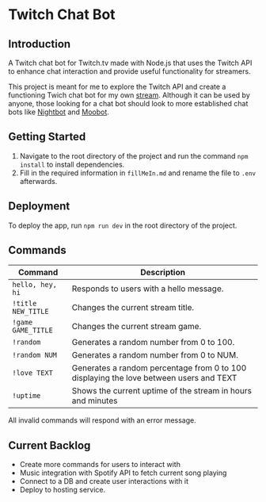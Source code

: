 # Twitch Chat Bot

## Introduction
A Twitch chat bot for Twitch.tv made with Node.js that uses the Twitch API to enhance chat interaction and provide useful functionality for streamers.

This project is meant for me to explore the Twitch API and create a functioning Twich chat bot for my own [stream](https://twitch.tv/danboorubox). Although it can be used by anyone, those looking for a chat bot should look to more established chat bots like [Nightbot](https://nightbot.tv/) and [Moobot](https://moo.bot/).

## Getting Started
1. Navigate to the root directory of the project and run the command `npm install` to install dependencies.
2. Fill in the required information in `fillMeIn.md` and rename the file to `.env` afterwards.

## Deployment
To deploy the app, run `npm run dev` in the root directory of the project.

## Commands
Command | Description
--- | ---
`hello, hey, hi` | Responds to users with a hello message.
`!title NEW_TITLE` | Changes the current stream title.
`!game GAME_TITLE` | Changes the current stream game.
`!random` | Generates a random number from 0 to 100.
`!random NUM` | Generates a random number from 0 to NUM.
`!love TEXT` | Generates a random percentage from 0 to 100 displaying the love between users and TEXT
`!uptime` | Shows the current uptime of the stream in hours and minutes

All invalid commands will respond with an error message.

## Current Backlog
- Create more commands for users to interact with
- Music integration with Spotify API to fetch current song playing
- Connect to a DB and create user interactions with it
- Deploy to hosting service.